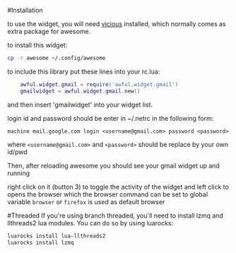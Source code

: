 #Installation

to use the widget, you will need [vicious](https://github.com/Mic92/vicious) installed, which normally comes as extra package for awesome.

to install this widget:

```sh
cp -r awesome ~/.config/awesome
```

to include this library put these lines into your rc.lua:

```lua
	awful.widget.gmail = require('awful.widget.gmail')
	gmailwidget = awful.widget.gmail.new()
```

and then insert 'gmailwidget' into your widget list.

login id and password should be enter in ~/.netrc in the following form:

	machine mail.google.com login <username@gmail.com> password <password>

where ```<username@gmail.com>``` and ```<password>``` should be replace by your own id/pwd

Then, after reloading awesome you should see your gmail widget up and running

right click on it (button 3) to toggle the activity of the widget and left click to opens the browser
which the browser command can be set to global variable ```browser``` or ```firefox``` is used as default browser

#Threaded
If you're using branch threaded, you'll need to install lzmq and llthreads2 lua modules. You can do so by using luarocks:

```sh
luarocks install lua-llthreads2
luarocks install lzmq
```

